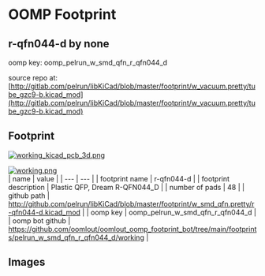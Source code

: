 # OOMP Footprint  
## r-qfn044-d  by none  
  
oomp key: oomp_pelrun_w_smd_qfn_r_qfn044_d  
  
source repo at: [http://gitlab.com/pelrun/libKiCad/blob/master/footprint/w_vacuum.pretty/tube_gzc9-b.kicad_mod](http://gitlab.com/pelrun/libKiCad/blob/master/footprint/w_vacuum.pretty/tube_gzc9-b.kicad_mod)  
## Footprint  
  
[![working_kicad_pcb_3d.png](working_kicad_pcb_3d_600.png)](working_kicad_pcb_3d.png)  
  
[![working.png](working_600.png)](working.png)  
| name | value | 
| --- | --- | 
| footprint name | r-qfn044-d | 
| footprint description | Plastic QFP, Dream R-QFN044_D | 
| number of pads | 48 | 
| github path | http://github.com/pelrun/libKiCad/blob/master/footprint/w_smd_qfn.pretty/r-qfn044-d.kicad_mod | 
| oomp key | oomp_pelrun_w_smd_qfn_r_qfn044_d | 
| oomp bot github | https://github.com/oomlout/oomlout_oomp_footprint_bot/tree/main/footprints/pelrun_w_smd_qfn_r_qfn044_d/working | 
## Images  
